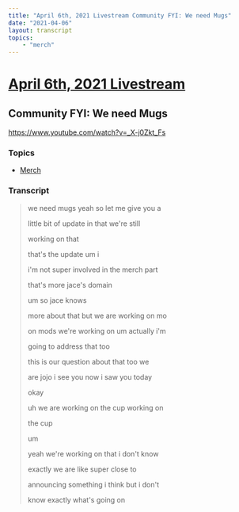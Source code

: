 ```yaml
---
title: "April 6th, 2021 Livestream Community FYI: We need Mugs"
date: "2021-04-06"
layout: transcript
topics:
    - "merch"
---
```

# [April 6th, 2021 Livestream](../2021-04-06.md)
## Community FYI: We need Mugs
https://www.youtube.com/watch?v=_X-j0Zkt_Fs

### Topics
* [Merch](../topics/merch.md)

### Transcript

> we need mugs yeah so let me give you a
>
> little bit of update in that we're still
>
> working on that
>
> that's the update um i
>
> i'm not super involved in the merch part
>
> that's more jace's domain
>
> um so jace knows
>
> more about that but we are working on mo
>
> on mods we're working on um actually i'm
>
> going to address that too
>
> this is our question about that too we
>
> are jojo i see you now i saw you today
>
> okay
>
> uh we are working on the cup working on
>
> the cup
>
> um
>
> yeah we're working on that i don't know
>
> exactly we are like super close to
>
> announcing something i think but i don't
>
> know exactly what's going on
